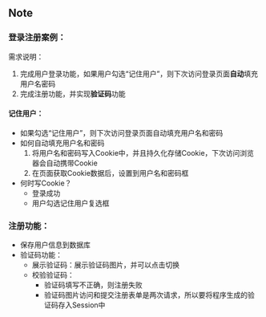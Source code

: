 ## Note

### 登录注册案例：

需求说明：

1. 完成用户登录功能，如果用户勾选“记住用户”，则下次访问登录页面**自动**填充用户名密码
2. 完成注册功能，并实现**验证码**功能



#### 记住用户：

- 如果勾选“记住用户”，则下次访问登录页面自动填充用户名和密码
- 如何自动填充用户名和密码
  1. 将用户名和密码写入Cookie中，并且持久化存储Cookie，下次访问浏览器会自动携带Cookie
  2. 在页面获取Cookie数据后，设置到用户名和密码框
- 何时写Cookie？
  - 登录成功
  - 用户勾选记住用户复选框



### 注册功能：

- 保存用户信息到数据库
- 验证码功能：
  - 展示验证码：展示验证码图片，并可以点击切换
  - 校验验证码：
    - 验证码填写不正确，则注册失败
    - 验证码图片访问和提交注册表单是两次请求，所以要将程序生成的验证码存入Session中